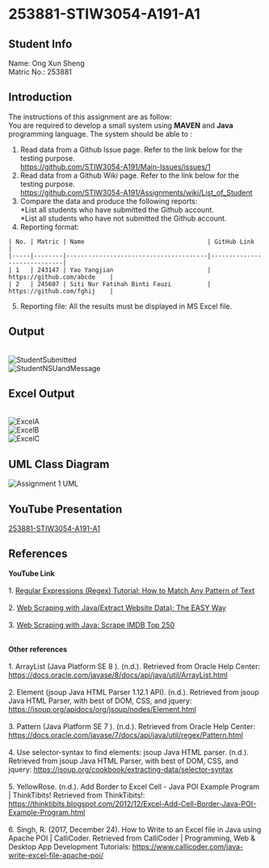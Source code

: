 # 253881-STIW3054-A191-A1

## Student Info
Name: Ong Xun Sheng
<br>Matric No.: 253881

## Introduction
The instructions of this assignment are as follow:
<br>You are required to develop a small system using **MAVEN** and **Java** programming language. The system should be able to :
1. Read data from a Github Issue page. Refer to the link below for the testing purpose.
<br>https://github.com/STIW3054-A191/Main-Issues/issues/1
2. Read data from a Github Wiki page. Refer to the link below for the testing purpose.
<br>https://github.com/STIW3054-A191/Assignments/wiki/List_of_Student
3. Compare the data and produce the following reports:
<br>*List all students who have submitted the Github account.
<br>*List all students who have not submitted the Github account.
4. Reporting format:
```code 
| No. | Matric | Name                                  | GitHub Link                 |
|-----|--------|---------------------------------------|-----------------------------|
| 1   | 243147 | Yao Yangjian                          | https://github.com/abcde    |
| 2   | 245607 | Siti Nur Fatihah Binti Fauzi          | https://github.com/fghij    |
```
5. Reporting file: All the results must be displayed in MS Excel file.

## Output
<br>![StudentSubmitted](https://user-images.githubusercontent.com/38216203/67127084-2cc2f300-f22b-11e9-8d66-8948b30309ab.PNG)
<br>![StudentNSUandMessage](https://user-images.githubusercontent.com/38216203/67127523-25501980-f22c-11e9-8b0c-ca5f3b4dbdee.PNG)

## Excel Output 
<br>![ExcelA](https://user-images.githubusercontent.com/38216203/67127763-8bd53780-f22c-11e9-8f27-05bafa8aed3e.PNG)
<br>![ExcelB](https://user-images.githubusercontent.com/38216203/67127766-8d9efb00-f22c-11e9-9cfb-710444ffa234.PNG)
<br>![ExcelC](https://user-images.githubusercontent.com/38216203/67127772-8f68be80-f22c-11e9-8834-c9980b5371a0.PNG)

## UML Class Diagram
![Assignment 1 UML](https://user-images.githubusercontent.com/38216203/67143619-ce842780-f29f-11e9-928f-76f0cc9aacd5.png)
## YouTube Presentation
[253881-STIW3054-A191-A1](https://www.youtube.com/watch?v=h2_93VwGFGU "253881-STIW3054-A191-A1")
## References
**YouTube Link**
<br><br>1. [Regular Expressions (Regex) Tutorial: How to Match Any Pattern of Text](https://www.youtube.com/watch?v=sa-TUpSx1JA "Regular Expressions (Regex) Tutorial: How to Match Any Pattern of Text")
<br><br>2. [Web Scraping with Java(Extract Website Data): The EASY Way](https://www.youtube.com/watch?v=0s8O7jfy3c0 "Web Scraping with Java(Extract Website Data): The EASY Way")
<br><br>3. [Web Scraping with Java: Scrape IMDB Top 250](https://www.youtube.com/watch?v=ZpBWXTa-aIg "Web Scraping with Java: Scrape IMDB Top 250")

<br>**Other references**
<br><br>1. ArrayList (Java Platform SE 8 ). (n.d.). Retrieved from Oracle Help Center: https://docs.oracle.com/javase/8/docs/api/java/util/ArrayList.html
<br><br>2. Element (jsoup Java HTML Parser 1.12.1 API). (n.d.). Retrieved from jsoup Java HTML Parser, with best of DOM, CSS, and jquery: https://jsoup.org/apidocs/org/jsoup/nodes/Element.html
<br><br>3. Pattern (Java Platform SE 7 ). (n.d.). Retrieved from Oracle Help Center: https://docs.oracle.com/javase/7/docs/api/java/util/regex/Pattern.html
<br><br>4. Use selector-syntax to find elements: jsoup Java HTML parser. (n.d.). Retrieved from jsoup Java HTML Parser, with best of DOM, CSS, and jquery: https://jsoup.org/cookbook/extracting-data/selector-syntax
<br><br>5. YellowRose. (n.d.). Add Border to Excel Cell - Java POI Example Program | ThinkTibits! Retrieved from ThinkTibits!: https://thinktibits.blogspot.com/2012/12/Excel-Add-Cell-Border-Java-POI-Example-Program.html
<br><br>6. Singh, R. (2017, December 24). How to Write to an Excel file in Java using Apache POI | CalliCoder. Retrieved from CalliCoder | Programming, Web & Desktop App Development Tutorials: https://www.callicoder.com/java-write-excel-file-apache-poi/
